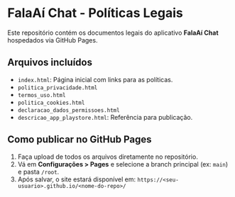# FalaAí Chat - Políticas Legais

Este repositório contém os documentos legais do aplicativo **FalaAí Chat** hospedados via GitHub Pages.

## Arquivos incluídos

- `index.html`: Página inicial com links para as políticas.
- `politica_privacidade.html`
- `termos_uso.html`
- `politica_cookies.html`
- `declaracao_dados_permissoes.html`
- `descricao_app_playstore.html`: Referência para publicação.

## Como publicar no GitHub Pages

1. Faça upload de todos os arquivos diretamente no repositório.
2. Vá em **Configurações > Pages** e selecione a branch principal (ex: `main`) e pasta `/root`.
3. Após salvar, o site estará disponível em: `https://<seu-usuario>.github.io/<nome-do-repo>/`
